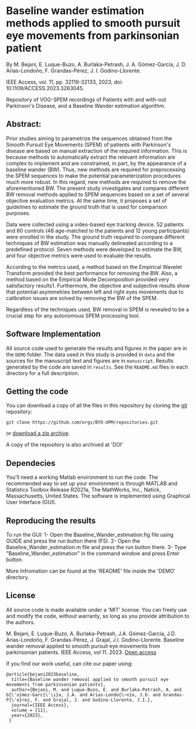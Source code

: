 # Baseline wander estimation methods applied to smooth pursuit eye movements from parkinsonian patient
By M. Bejani, E. Luque-Buzo, A. Burlaka-Petrash, J. A. Gómez-García, J. D. Arias-Londoño, F. Grandas-Pérez, J. I. Godino-Llorente.

IEEE Access, vol. 11, pp. 32119-32133, 2023, doi: 10.1109/ACCESS.2023.3263045.

Repository of VOG-SPEM recordings of Patients with and with-out Parkinson's Disease, and a Baseline Wander estimation algorithm. 

## Abstract:  

Prior studies aiming to parametrize the sequences obtained from the Smooth Pursuit Eye Movements (SPEM) of patients with Parkinson's disease are based on manual extraction of the required information. This is because methods to automatically extract the relevant information are complex to implement and are constrained, in part, by the appearance of a baseline wander (BW). Thus, new methods are required for preprocessing the SPEM sequences to make the potential parameterization procedures much more robust. In this regard, new methods are required to remove the aforementioned BW. The present study investigates and compares different BW removal methods applied to SPEM sequences based on a set of several objective evaluation metrics. At the same time, it proposes a set of guidelines to estimate the ground truth that is used for comparison purposes. 

Data were collected using a video-based eye tracking device. 52 patients and 60 controls (48 age-matched to the patients and 12 young participants) were enrolled in the study. The ground truth required to compare different techniques of BW estimation was manually delineated according to a predefined protocol. Seven methods were developed to estimate the BW, and four objective metrics were used to evaluate the results. 

According to the metrics used, a method based on the Empirical Wavelet Transform provided the best performance for removing the BW. Also, a method based on the Empirical Mode Decomposition provided very satisfactory results1. Furthermore, the objective and subjective results show that potential asymmetries between left and right eyes movements due to calibration issues are solved by removing the BW of the SPEM. 

Regardless of the techniques used, BW removal in SPEM is revealed to be a crucial step for any autonomous SPEM processing tool. 

## Software Implementation
All source code used to generate the results and figures in the paper are in
the `DEMO` folder.
The data used in this study is provided in `data` and the sources for the
manuscript text and figures are in `manuscript`.
Results generated by the code are saved in `results`.
See the `README.md` files in each directory for a full description.

## Getting the code

You can download a copy of all the files in this repository by cloning the
[git](https://git-scm.com/) repository:

    git clone https://github.com/orgs/BYO-UPM/repositories.git

or [download a zip archive]([https://github.com/orgs/BYO-UPM/repositories/archive/master.zip).

A copy of the repository is also archived at 'DOI'

## Dependecies

You'll need a working Matlab environment to run the code. The recommended way to set up your environment is through MATLAB and Statistics Toolbox Release R2021a, The MathWorks, Inc., Natick, Massachusetts, United States. The software is implemented using Graphical User Interface (GUI).

## Reproducing the results

To run the GUI:
1- Open the Baseline_Wander_estimation.fig file using GUIDE and press the run button there (F5).
2- Open the Baseline_Wander_estimation.m file and press the run button there.
3- Type "Baseline_Wander_estimation" in the command window and press Enter button. 

More Infromation can be found at the 'README' file inside the 'DEMO' directory.
## License

All source code is made available under a 'MIT' license. You can freely
use and modify the code, without warranty, so long as you provide attribution
to the authors.

M. Bejani, E. Luque-Buzo, A. Burlaka-Petrash, J.A. Gómez-García, J.D. Arias-Londoño, F. Grandas-Pérez, J. Grajal, J.I. Godino-Llorente. Baseline wander removal applied to smooth pursuit eye movements from parkinsonian patients. IEEE Access, vol 11. 2023. [Open access](https://ieeexplore.ieee.org/document/10086500)

If you find our work useful, can cite our paper using:

```
@article{bejani2023baseline,
  title={Baseline wander removal applied to smooth pursuit eye movements from parkinsonian patients},
  author={Bejani, M. and Luque-Buzo, E. and Burlaka-Petrash, A. and G{\'o}mez-Garc{\'\i}a, J.A. and Arias-Londo{\~n}o, J.D. and Grandas-P{\'e}rez, F. and Grajal, J. and Godino-Llorente, J.I.},
  journal={IEEE Access},
  volume = {11},
  year={2023},
 }
```
